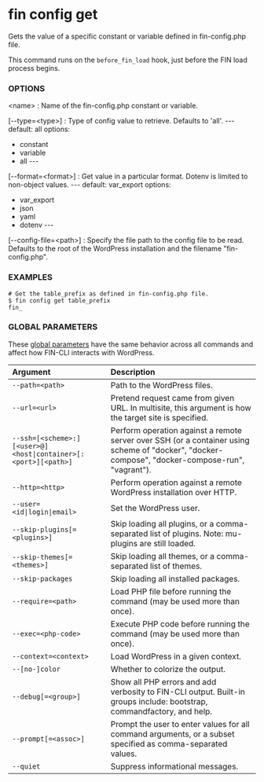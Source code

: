 # fin config get

Gets the value of a specific constant or variable defined in fin-config.php file.

This command runs on the `before_fin_load` hook, just before the FIN load process begins.

### OPTIONS

&lt;name&gt;
: Name of the fin-config.php constant or variable.

[\--type=&lt;type&gt;]
: Type of config value to retrieve. Defaults to 'all'.
\---
default: all
options:
  - constant
  - variable
  - all
\---

[\--format=&lt;format&gt;]
: Get value in a particular format. Dotenv is limited to non-object values.
\---
default: var_export
options:
  - var_export
  - json
  - yaml
  - dotenv
\---

[\--config-file=&lt;path&gt;]
: Specify the file path to the config file to be read. Defaults to the root of the WordPress installation and the filename "fin-config.php".

### EXAMPLES

    # Get the table_prefix as defined in fin-config.php file.
    $ fin config get table_prefix
    fin_

### GLOBAL PARAMETERS

These [global parameters](https://make.wordpress.org/cli/handbook/config/) have the same behavior across all commands and affect how FIN-CLI interacts with WordPress.

| **Argument**    | **Description**              |
|:----------------|:-----------------------------|
| `--path=<path>` | Path to the WordPress files. |
| `--url=<url>` | Pretend request came from given URL. In multisite, this argument is how the target site is specified. |
| `--ssh=[<scheme>:][<user>@]<host\|container>[:<port>][<path>]` | Perform operation against a remote server over SSH (or a container using scheme of "docker", "docker-compose", "docker-compose-run", "vagrant"). |
| `--http=<http>` | Perform operation against a remote WordPress installation over HTTP. |
| `--user=<id\|login\|email>` | Set the WordPress user. |
| `--skip-plugins[=<plugins>]` | Skip loading all plugins, or a comma-separated list of plugins. Note: mu-plugins are still loaded. |
| `--skip-themes[=<themes>]` | Skip loading all themes, or a comma-separated list of themes. |
| `--skip-packages` | Skip loading all installed packages. |
| `--require=<path>` | Load PHP file before running the command (may be used more than once). |
| `--exec=<php-code>` | Execute PHP code before running the command (may be used more than once). |
| `--context=<context>` | Load WordPress in a given context. |
| `--[no-]color` | Whether to colorize the output. |
| `--debug[=<group>]` | Show all PHP errors and add verbosity to FIN-CLI output. Built-in groups include: bootstrap, commandfactory, and help. |
| `--prompt[=<assoc>]` | Prompt the user to enter values for all command arguments, or a subset specified as comma-separated values. |
| `--quiet` | Suppress informational messages. |
